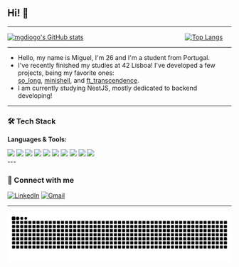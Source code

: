 ## Hi! 👋

---

[![mgdiogo's GitHub stats](https://github-readme-stats.vercel.app/api?username=mgdiogo&theme=synthwave)](https://github.com/mgdiogo/github-readme-stats)
&nbsp;&nbsp;&nbsp;&nbsp;&nbsp;&nbsp;&nbsp;&nbsp;&nbsp;&nbsp;&nbsp;&nbsp;&nbsp;&nbsp;&nbsp;&nbsp;&nbsp;&nbsp;
&nbsp;&nbsp;&nbsp;&nbsp;&nbsp;&nbsp;&nbsp;&nbsp;&nbsp;&nbsp;&nbsp;&nbsp;&nbsp;&nbsp;&nbsp;&nbsp;&nbsp;&nbsp;
&nbsp;&nbsp;&nbsp;&nbsp;&nbsp;&nbsp;&nbsp;&nbsp;&nbsp;&nbsp;&nbsp;&nbsp;&nbsp;&nbsp;&nbsp;&nbsp;&nbsp;&nbsp;
[![Top Langs](https://github-readme-stats.vercel.app/api/top-langs/?username=mgdiogo&layout=compact&theme=synthwave)](https://github.com/mgdiogo/github-readme-stats)

---

- Hello, my name is Miguel, I'm 26 and I'm a student from Portugal.  
- I've recently finished my studies at 42 Lisboa! I've developed a few projects, being my favorite ones:  
  [so_long](https://github.com/mgdiogo/so_long), [minishell](https://github.com/angelamcosta/minishell), and [ft_transcendence](https://github.com/angelamcosta/ft_transcendence).  
- I am currently studying NestJS, mostly dedicated to backend developing!

---

### 🛠️ Tech Stack

**Languages & Tools:**

<div>
  <img src="https://cdn.jsdelivr.net/gh/devicons/devicon/icons/c/c-original.svg" height="30"/>
  <img src="https://cdn.jsdelivr.net/gh/devicons/devicon/icons/cplusplus/cplusplus-original.svg" height="30"/>
  <img src="https://cdn.jsdelivr.net/gh/devicons/devicon/icons/javascript/javascript-original.svg" height="30"/>
  <img src="https://cdn.jsdelivr.net/gh/devicons/devicon/icons/php/php-original.svg" height="30"/>
  <img src="https://cdn.jsdelivr.net/gh/devicons/devicon/icons/mysql/mysql-original.svg" height="30"/>
  <img src="https://cdn.jsdelivr.net/gh/devicons/devicon/icons/bash/bash-original.svg" height="30"/>
  <img src="https://cdn.jsdelivr.net/gh/devicons/devicon/icons/typescript/typescript-original.svg" height="30"/>
  <img src="https://cdn.jsdelivr.net/gh/devicons/devicon@latest/icons/nestjs/nestjs-original.svg" height="30"/>
  <img src="https://cdn.jsdelivr.net/gh/devicons/devicon/icons/nodejs/nodejs-plain-wordmark.svg" height="30"/>
  <img src="https://cdn.jsdelivr.net/gh/devicons/devicon/icons/fastify/fastify-original.svg" height="30"/>
</div>
---

### 🔗 Connect with me

[![LinkedIn](https://img.shields.io/badge/-LinkedIn-blue?style=flat-square&logo=Linkedin&logoColor=white&link=https://www.linkedin.com/in/miguel-diogo-26b709373/)](https://www.linkedin.com/in/miguel-diogo-26b709373)
[![Gmail](https://img.shields.io/badge/Gmail--informational?style=social&logo=gmail)](mailto:miguel.g.diogo@gmail.com)

---

![Snake animation](https://raw.githubusercontent.com/mgdiogo/mgdiogo/output/snake.svg)
